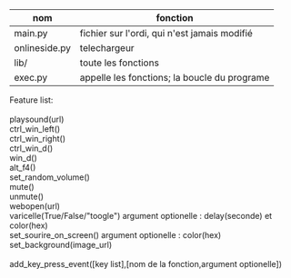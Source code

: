 | nom           	| fonction                                     	|
|---------------	|----------------------------------------------	|
| main.py       	| fichier sur l'ordi, qui n'est jamais modifié 	|
| onlineside.py 	| telechargeur                                 	|
| lib/          	| toute les fonctions                          	|
| exec.py       	| appelle les fonctions; la boucle du programe 	|


Feature list:<br>
<br>
playsound(url)<br>
ctrl_win_left()<br>
ctrl_win_right()<br>
ctrl_win_d()<br>
win_d()<br>
alt_f4()<br>
set_random_volume()<br>
mute()<br>
unmute()<br>
webopen(url)<br>
varicelle(True/False/"toogle") argument optionelle : delay(seconde) et color(hex)<br>
set_sourire_on_screen() argument optionelle : color(hex)<br>
set_background(image_url)<br>
<br>
add_key_press_event([key list],[nom de la fonction,argument optionelle])
